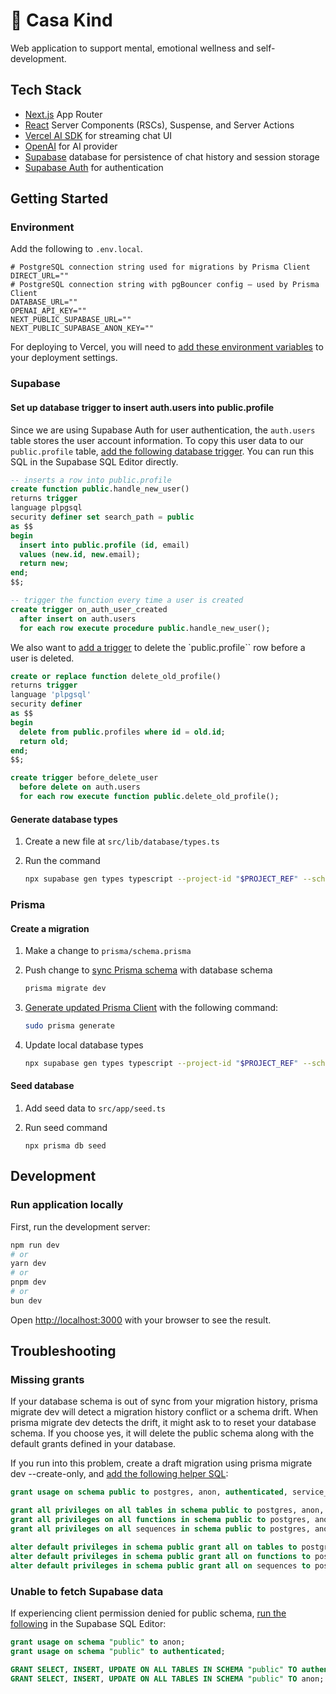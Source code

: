 # 🤍 Casa Kind

Web application to support mental, emotional wellness and self-development.

## Tech Stack

- [Next.js](https://nextjs.org) App Router
- [React](https://react.dev) Server Components (RSCs), Suspense, and Server Actions
- [Vercel AI SDK](https://sdk.vercel.ai/docs) for streaming chat UI
- [OpenAI](https://openai.com/) for AI provider
- [Supabase](https://supabase.com/) database for persistence of chat history and session storage 
- [Supabase Auth](https://supabase.com/docs/guides/auth/auth-helpers/nextjs) for authentication

## Getting Started

### Environment

Add the following to `.env.local`.

```
# PostgreSQL connection string used for migrations by Prisma Client
DIRECT_URL=""
# PostgreSQL connection string with pgBouncer config — used by Prisma Client
DATABASE_URL=""
OPENAI_API_KEY=""
NEXT_PUBLIC_SUPABASE_URL=""
NEXT_PUBLIC_SUPABASE_ANON_KEY=""
```

For deploying to Vercel, you will need to [add these environment variables](https://vercel.com/docs/projects/environment-variables) to your deployment settings.

### Supabase

#### Set up database trigger to insert auth.users into public.profile

Since we are using Supabase Auth for user authentication, the `auth.users` table stores the user account information. To copy this user data to our `public.profile` table, [add the following database trigger](https://supabase.com/docs/guides/auth/managing-user-data#advanced-techniques). You can run this SQL in the Supabase SQL Editor directly.

```SQL
-- inserts a row into public.profile
create function public.handle_new_user()
returns trigger
language plpgsql
security definer set search_path = public
as $$
begin
  insert into public.profile (id, email)
  values (new.id, new.email);
  return new;
end;
$$;

-- trigger the function every time a user is created
create trigger on_auth_user_created
  after insert on auth.users
  for each row execute procedure public.handle_new_user();

```

We also want to [add a trigger](https://supabase.com/docs/guides/getting-started/tutorials/with-nextjs#add-the-new-widget) to delete the `public.profile`` row before a user is deleted.

```SQL
create or replace function delete_old_profile()
returns trigger
language 'plpgsql'
security definer
as $$
begin
  delete from public.profiles where id = old.id;
  return old;
end;
$$;

create trigger before_delete_user
  before delete on auth.users
  for each row execute function public.delete_old_profile();
```

#### Generate database types

1. Create a new file at `src/lib/database/types.ts`

2. Run the command
    ```bash
    npx supabase gen types typescript --project-id "$PROJECT_REF" --schema public > src/lib/database/types.ts --project-id <supabase_project_id>
    ```

### Prisma

#### Create a migration

1. Make a change to `prisma/schema.prisma`

2. Push change to [sync Prisma schema](https://www.prisma.io/docs/concepts/components/prisma-migrate/mental-model) with database schema
    ```bash
    prisma migrate dev
    ```

3. [Generate updated Prisma Client](https://www.prisma.io/docs/concepts/components/prisma-client/working-with-prismaclient/generating-prisma-client) with the following command:

    ```bash
    sudo prisma generate
    ```

4. Update local database types
    ```bash
    npx supabase gen types typescript --project-id "$PROJECT_REF" --schema public > src/lib/database/types.ts --project-id <supabase_project_id>
    ```

#### Seed database

1. Add seed data to `src/app/seed.ts`

2. Run seed command
    ```
    npx prisma db seed
    ```

## Development

### Run application locally 

First, run the development server:

```bash
npm run dev
# or
yarn dev
# or
pnpm dev
# or
bun dev
```

Open [http://localhost:3000](http://localhost:3000) with your browser to see the result.

## Troubleshooting

### Missing grants

If your database schema is out of sync from your migration history, prisma migrate dev will detect a migration history conflict or a schema drift. When prisma migrate dev detects the drift, it might ask to to reset your database schema. If you choose yes, it will delete the public schema along with the default grants defined in your database.

If you run into this problem, create a draft migration using prisma migrate dev --create-only, and [add the following helper SQL](https://supabase.com/partners/integrations/prisma):

```SQL
grant usage on schema public to postgres, anon, authenticated, service_role;

grant all privileges on all tables in schema public to postgres, anon, authenticated, service_role;
grant all privileges on all functions in schema public to postgres, anon, authenticated, service_role;
grant all privileges on all sequences in schema public to postgres, anon, authenticated, service_role;

alter default privileges in schema public grant all on tables to postgres, anon, authenticated, service_role;
alter default privileges in schema public grant all on functions to postgres, anon, authenticated, service_role;
alter default privileges in schema public grant all on sequences to postgres, anon, authenticated, service_role;

```

### Unable to fetch Supabase data

If experiencing client permission denied for public schema, [run the following](https://stackoverflow.com/questions/67551593/supabase-client-permission-denied-for-schema-public) in the Supabase SQL Editor:

```SQL
grant usage on schema "public" to anon;
grant usage on schema "public" to authenticated;

GRANT SELECT, INSERT, UPDATE ON ALL TABLES IN SCHEMA "public" TO authenticated;
GRANT SELECT, INSERT, UPDATE ON ALL TABLES IN SCHEMA "public" TO anon;
```